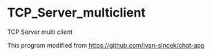 # TCP_Server_multiclient
TCP Server multi client


This program modified from https://github.com/ivan-sincek/chat-app
